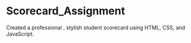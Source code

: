 # Scorecard_Assignment
Created a professional , stylish student scorecard using HTML, CSS, and JavaScript. 
